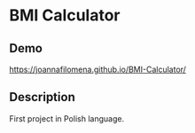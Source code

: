 # BMI Calculator


## Demo

https://joannafilomena.github.io/BMI-Calculator/

## Description

First project in Polish language.
